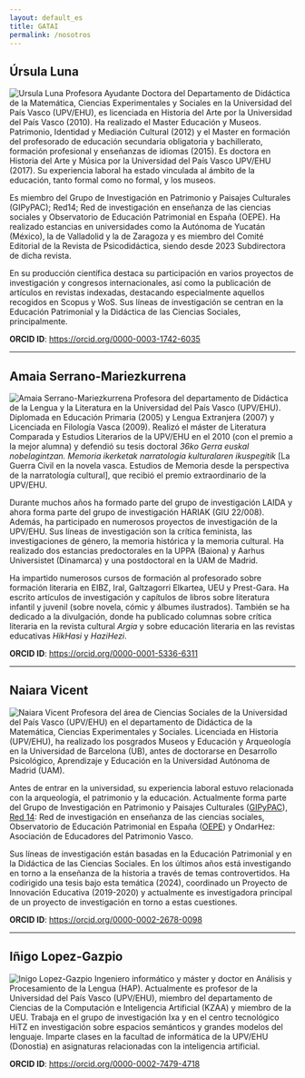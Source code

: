 ```yaml
---
layout: default_es
title: GATAI
permalink: /nosotros
---
```


<h2 class="project-tagline">Úrsula Luna</h2>
<div>
<p>
<img src="http://www.gatai.eus/assets/img/UrsulaLuna.jpg" alt="Ursula Luna" class="author-image">
Profesora Ayudante Doctora del Departamento de Didáctica de la Matemática, Ciencias Experimentales y Sociales en la Universidad del País Vasco (UPV/EHU), es licenciada en Historia del Arte por la Universidad del País Vasco (2010).
Ha realizado el Master Educación y Museos. Patrimonio, Identidad y Mediación Cultural (2012) y el Master en formación del profesorado de educación secundaria obligatoria y bachillerato, formación profesional y enseñanzas de idiomas (2015).
 Es doctora en Historia del Arte y Música por la Universidad del País Vasco UPV/EHU (2017). Su experiencia laboral ha estado vinculada al ámbito de la educación, tanto formal como no formal, y los museos.
</p>
<p>
Es miembro del Grupo de Investigación en Patrimonio y Paisajes Culturales (GIPyPAC); Red14; Red de investigación en enseñanza de las ciencias sociales y Observatorio de Educación Patrimonial en España (OEPE).
Ha realizado estancias en universidades como la Autónoma de Yucatán (México), la de Valladolid y la de Zaragoza y es miembro del Comité Editorial de la Revista de Psicodidáctica, siendo desde 2023 Subdirectora de dicha revista.
</p>
<p>
En su producción científica destaca su participación en varios proyectos de investigación y congresos internacionales, así como la publicación de artículos en revistas indexadas, destacando especialmente aquellos recogidos en Scopus y WoS.
Sus líneas de investigación se centran en la Educación Patrimonial y la Didáctica de las Ciencias Sociales, principalmente.
</p>
<b>ORCID ID</b>: <a href="https://orcid.org/0000-0003-1742-6035"> https://orcid.org/0000-0003-1742-6035 </a>
</div>

<hr>


<h2 class="project-tagline">Amaia Serrano-Mariezkurrena</h2>
<div>
<p>
<img src="http://www.gatai.eus/assets/img/AmaiaSerrano.jpg" alt="Amaia Serrano-Mariezkurrena" class="author-image">
Profesora del departamento de Didáctica de la Lengua y la Literatura en la Universidad del País Vasco (UPV/EHU). Diplomada en Educación Primaria (2005) y Lengua Extranjera (2007) y Licenciada en Filología Vasca (2009).
Realizó el máster de Literatura Comparada y Estudios Literarios de la UPV/EHU en el 2010 (con el premio a la mejor alumna) y defendió su tesis doctoral <i>36ko Gerra euskal nobelagintzan. Memoria ikerketak narratologia kulturalaren ikuspegitik</i> [La Guerra Civil en la novela vasca. Estudios de Memoria desde la perspectiva de la narratología cultural], que recibió el premio extraordinario de la UPV/EHU.
</p>
<p>
Durante muchos años ha formado parte del grupo de investigación LAIDA y ahora forma parte del grupo de investigación HARIAK (GIU 22/008).
Además, ha participado en numerosos proyectos de investigación de la UPV/EHU. Sus líneas de investigación son la crítica feminista, las investigaciones de género, la memoria histórica y la memoria cultural.
Ha realizado dos estancias predoctorales en la UPPA (Baiona) y Aarhus Universistet (Dinamarca) y una postdoctoral en la UAM de Madrid.
</p>
<p>
Ha impartido numerosos cursos de formación al profesorado sobre formación literaria en EIBZ, Iral, Galtzagorri Elkartea, UEU y Prest-Gara.
Ha escrito artículos de investigación y capítulos de libros sobre literatura infantil y juvenil (sobre novela, cómic y álbumes ilustrados).
También se ha dedicado a la divulgación, donde ha publicado columnas sobre crítica literaria en la revista cultural <i>Argia</i> y sobre educación literaria en las revistas educativas <i>HikHasi</i> y <i>HaziHezi</i>.
</p>
<b>ORCID ID</b>: <a href="https://orcid.org/0000-0001-5336-6311"> https://orcid.org/0000-0001-5336-6311 </a>
</div>

<!--
<hr>

<h2 class="project-tagline">Nerea Permach</h2>
<div>
<p>
<img src="http://www.gatai.eus/assets/img/NereaPermach.jpg" alt="NereaPermach" class="author-image">
La trayectoria académica de Nerea Permach está ligada a la línea de investigación de la formación literaria del profesorado.
Según las conclusiones de su tesis doctoral <i>Gaitasun literarioa Lehen Hezkuntzan; Irakurleak trebatzeko bidean</i> [Competencia literaria en Educación Primaria; El camino hacia la formación de los lectores] (2022), existe un vacío formativo en la educación literaria del profesorado de los centros educativos de Euskal Herria.
Por ello, su aportación ha sido imprescindible para empezar a dar respuesta a las necesidades tanto del alumnado del Grado de Educación Primaria y como del profesorado a través de este proyecto.
Asimismo, ha escrito artículos sobre la lectura literaria en la Educación Primaria, los criterios de selección del corpus literario y el canon literario escolar.
</p>
<b>ORCID ID</b>: <a href="https://orcid.org/0000-0002-1238-457X">https://orcid.org/0000-0002-1238-457X</a>
</div>

<hr>

<h2 class="project-tagline">Berta Echeberria</h2>
<div>
<p>
<img src="http://www.gatai.eus/assets/img/BertaEcheberria.jpg" alt="Berta Echeberria" class="author-image">
Licenciada en Historia por la Facultad de Letras de la Universidad del País Vasco (UPV/EHU) (2010), obtuvo el premio a la mejor estudiante en el Máster de Historia Contemporánea por la UPV/EHU y la Universidad Autónoma de Madrid (UAM) y realizó el Máster Universitario en Formación del Profesorado de Educación Secundaria Obligatoria y Bachillerato, Formación Profesional y Enseñanza de Idiomas (UPV/EHU, 2017).
Doctora en Historia Contemporánea, en 2019 defiende su tesis doctoral internacional <i>Le Petit Paris. Presencia e influencia francesa en la configuración del San Sebastián moderno</i> (1864-1920).
</p>
<p>
Actualmente es coordinadora y Profesora adjunta del Grado en Educación Infantil en Filosofía y Antropología Educativa de la UPV/EHU de Donostia en el departamento de Matemáticas, Ciencias Experimentales y Didáctica de las Ciencias Sociales.
Asimismo, forma parte del Instituto de Historia Social Valentín de Foronda, de la red de investigación en Ciencias Sociales I; Red 14 y de la OEPE (Observatorio de Educación Patrimonial en España).
En consecuencia, investiga tanto sobre historia como acerca de la didáctica de las ciencias sociales.
Tiene como objeto de estudio e interés tanto los temas conflictivos en la sociedad como aquellos que quedan al margen de los constructos culturales normativos.
</p>
<b>ORCID ID</b>: <a href="https://orcid.org/0000-0002-0356-7833">https://orcid.org/0000-0002-0356-7833</a>
</div>
-->

<hr>


<h2 class="project-tagline">Naiara Vicent</h2>
<div>
<p>
<img src="http://www.gatai.eus/assets/img/NaiaraVicent.jpg" alt="Naiara Vicent" class="author-image">
Profesora del área de Ciencias Sociales de la Universidad del País Vasco (UPV/EHU) en el departamento de Didáctica de la Matemática, Ciencias Experimentales y Sociales.
Licenciada en Historia (UPV/EHU), ha realizado los posgrados Museos y Educación y Arqueología en la Universidad de Barcelona (UB), antes de doctorarse en Desarrollo Psicológico, Aprendizaje y Educación en la Universidad Autónoma de Madrid (UAM).
</p>

<p>
Antes de entrar en la universidad, su experiencia laboral estuvo relacionada con la arqueología, el patrimonio y la educación.
Actualmente forma parte del Grupo de Investigación en Patrimonio y Paisajes Culturales (<a href="https://www.ehu.eus/es/web/enpresa/transferentzia-eta-berrikuntza-eskaintza-arloaren-arabera/-/asset_publisher/L5fcxCxBETI1/content/gipypac?inheritRedirect=false&redirect=https%3A%2F%2Fwww.ehu.eus%3A443%2Fes%2Fweb%2Fenpresa%2Ftransferentzia-eta-berrikuntza" target="_blank">GIPyPAC</a>),
<a href="http://www.red14.net/es/presentacion/" target="_blank">Red 14</a>: Red de investigación en enseñanza de las ciencias sociales,
Observatorio de Educación Patrimonial en España (<a href="http://www.oepe.es/" target="_blank">OEPE</a>) y OndarHez: Asociación de Educadores del Patrimonio Vasco.
</p>

<p>
Sus líneas de investigación están basadas en la Educación Patrimonial y en la Didáctica de las Ciencias Sociales. En los últimos años está investigando en torno a la enseñanza de la historia a través de temas controvertidos.
Ha codirigido una tesis bajo esta temática (2024), coordinado un Proyecto de Innovación Educativa (2019-2020) y actualmente es investigadora principal de un proyecto de investigación en torno a estas cuestiones.
</p>

<b>ORCID ID</b>: <a href="https://orcid.org/0000-0002-2678-0098">https://orcid.org/0000-0002-2678-0098</a>
</div>
<hr>



<h2 class="project-tagline">Iñigo Lopez-Gazpio</h2>
<div>
<p>
<img src="http://www.gatai.eus/assets/img/inigo.jpg" alt="Inigo Lopez-Gazpio" class="author-image">
Ingeniero informático y máster y doctor en Análisis y Procesamiento de la Lengua (HAP).
Actualmente es profesor de la Universidad del País Vasco (UPV/EHU), miembro del departamento de Ciencias de la Computación e Inteligencia Artificial (KZAA) y miembro de la UEU.
Trabaja en el grupo de investigación Ixa y en el centro tecnológico HiTZ en investigación sobre espacios semánticos y grandes modelos del lenguaje.
Imparte clases en la facultad de informática de la UPV/EHU (Donostia) en asignaturas relacionadas con la inteligencia artificial.
</p>
<b>ORCID ID</b>: <a href="https://orcid.org/0000-0002-7479-4718">https://orcid.org/0000-0002-7479-4718</a>
</div>


